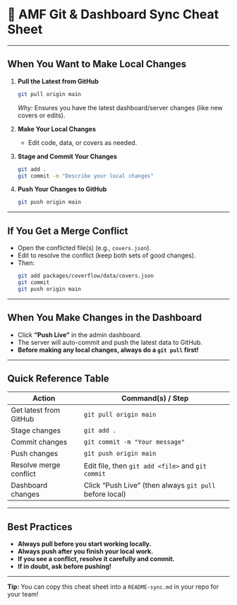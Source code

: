 # 📝 AMF Git & Dashboard Sync Cheat Sheet

---

## When You Want to Make Local Changes

1. **Pull the Latest from GitHub**
   ```sh
   git pull origin main
   ```
   _Why:_ Ensures you have the latest dashboard/server changes (like new covers or edits).

2. **Make Your Local Changes**
   - Edit code, data, or covers as needed.

3. **Stage and Commit Your Changes**
   ```sh
   git add .
   git commit -m "Describe your local changes"
   ```

4. **Push Your Changes to GitHub**
   ```sh
   git push origin main
   ```

---

## If You Get a Merge Conflict

- Open the conflicted file(s) (e.g., `covers.json`).
- Edit to resolve the conflict (keep both sets of good changes).
- Then:
  ```sh
  git add packages/coverflow/data/covers.json
  git commit
  git push origin main
  ```

---

## When You Make Changes in the Dashboard

- Click **“Push Live”** in the admin dashboard.
- The server will auto-commit and push the latest data to GitHub.
- **Before making any local changes, always do a `git pull` first!**

---

## Quick Reference Table

| Action                        | Command(s) / Step                                      |
|-------------------------------|--------------------------------------------------------|
| Get latest from GitHub        | `git pull origin main`                                 |
| Stage changes                 | `git add .`                                            |
| Commit changes                | `git commit -m "Your message"`                         |
| Push changes                  | `git push origin main`                                 |
| Resolve merge conflict        | Edit file, then `git add <file>` and `git commit`      |
| Dashboard changes             | Click “Push Live” (then always `git pull` before local)|

---

## Best Practices
- **Always pull before you start working locally.**
- **Always push after you finish your local work.**
- **If you see a conflict, resolve it carefully and commit.**
- **If in doubt, ask before pushing!**

---

**Tip:**
You can copy this cheat sheet into a `README-sync.md` in your repo for your team! 